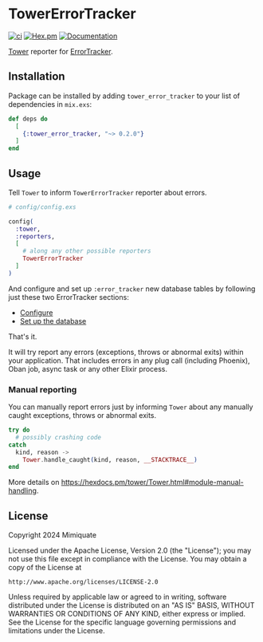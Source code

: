 # TowerErrorTracker

[![ci](https://github.com/mimiquate/tower_error_tracker/actions/workflows/ci.yml/badge.svg?branch=main)](https://github.com/mimiquate/tower_error_tracker/actions?query=branch%3Amain)
[![Hex.pm](https://img.shields.io/hexpm/v/tower_error_tracker.svg)](https://hex.pm/packages/tower_error_tracker)
[![Documentation](https://img.shields.io/badge/Documentation-purple.svg)](https://hexdocs.pm/tower_error_tracker)

[Tower](https://github.com/mimiquate/tower) reporter for [ErrorTracker](https://github.com/elixir-error-tracker/error-tracker).

## Installation

Package can be installed by adding `tower_error_tracker` to your list of dependencies in `mix.exs`:

```elixir
def deps do
  [
    {:tower_error_tracker, "~> 0.2.0"}
  ]
end
```

## Usage

Tell `Tower` to inform `TowerErrorTracker` reporter about errors.

```elixir
# config/config.exs

config(
  :tower,
  :reporters,
  [
    # along any other possible reporters
    TowerErrorTracker
  ]
)
```

And configure and set up `:error_tracker` new database tables by following just these two ErrorTracker sections:

- [Configure](https://github.com/elixir-error-tracker/error-tracker/blob/main/guides/Getting%20Started.md#configuring-errortracker)
- [Set up the database](https://github.com/elixir-error-tracker/error-tracker/blob/main/guides/Getting%20Started.md#setting-up-the-database)


That's it.

It will try report any errors (exceptions, throws or abnormal exits) within your application. That includes errors in
any plug call (including Phoenix), Oban job, async task or any other Elixir process.

### Manual reporting

You can manually report errors just by informing `Tower` about any manually caught exceptions, throws or abnormal exits.


```elixir
try do
  # possibly crashing code
catch
  kind, reason ->
    Tower.handle_caught(kind, reason, __STACKTRACE__)
end
```

More details on https://hexdocs.pm/tower/Tower.html#module-manual-handling.

## License

Copyright 2024 Mimiquate

Licensed under the Apache License, Version 2.0 (the "License");
you may not use this file except in compliance with the License.
You may obtain a copy of the License at

    http://www.apache.org/licenses/LICENSE-2.0

Unless required by applicable law or agreed to in writing, software
distributed under the License is distributed on an "AS IS" BASIS,
WITHOUT WARRANTIES OR CONDITIONS OF ANY KIND, either express or implied.
See the License for the specific language governing permissions and
limitations under the License.
